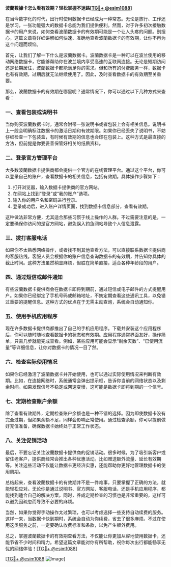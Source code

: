 **波蘭數據卡怎么看有效期？轻松掌握不迷路[[TG💪+ @esim1088](https://t.me/s/esim1088)]**

在当今数字化的时代，出行时使用数据卡已经成为一种常态。无论是旅行、工作还是学习，一张功能强大的数据卡总能为我们提供便利。然而，对于许多初次接触数据卡的用户来说，如何查看波蘭数据卡的有效期可能是一个让人头疼的问题。别担心，这篇文章将详细讲解如何快速、准确地查看波蘭数据卡的有效期，让你不再为这个问题而烦恼。

首先，让我们了解一下什么是波蘭数据卡。波蘭数据卡是一种可以在波兰使用的移动网络数据卡，它能够帮助你在波兰境内享受高速的互联网连接。无论是短期访问还是长期居住，波蘭数据卡都能满足你的需求。但和所有的付费服务一样，数据卡也有有效期，过期后就无法继续使用了。因此，及时查看数据卡的有效期至关重要。

那么，波蘭数据卡的有效期在哪里呢？通常情况下，你可以通过以下几种方式来查看：

### **一、查看包装或说明书**
当你购买波蘭数据卡时，通常会附带一张说明书或者包装上会有相关信息。说明书上一般会明确标注数据卡的激活日期和有效期限。如果你已经丢失了说明书，不妨仔细检查一下包装盒，有时候有效期的信息也会印在包装上。这种方式是最直接的方法，但前提是你要妥善保管好相关的纸质资料。

### **二、登录官方管理平台**
大多数波蘭数据卡提供商都会提供一个官方的在线管理平台。通过这个平台，你可以登录自己的账户，查看数据卡的相关信息，包括有效期。具体操作步骤如下：
1. 打开浏览器，输入数据卡提供商的官方网站。
2. 在网站上找到“登录”或“我的账户”选项。
3. 输入你的用户名和密码进行登录。
4. 登录成功后，进入账户详情页面，找到数据卡信息部分，查看有效期。

这种做法非常方便，尤其适合那些习惯于线上操作的人群。不过需要注意的是，一定要确保你访问的是官方网站，避免误入钓鱼网站导致个人信息泄露。

### **三、拨打客服电话**
如果你不太熟悉网络操作，或者找不到其他查看方法，可以直接联系数据卡提供商的客服热线。客服人员会根据你的账户信息查询数据卡的有效期，并告知你具体的截止时间。这种方法虽然稍显麻烦，但胜在简单直接，适合各种年龄段的用户。

### **四、通过短信或邮件通知**
有些波蘭数据卡提供商会在数据卡即将到期前，通过短信或电子邮件的方式提醒用户。如果你已经绑定了手机号码或邮箱地址，不妨定期查看这些通讯工具，以免错过重要的提醒信息。这种方式的优点在于无需主动查询，系统会自动通知你。

### **五、使用手机应用程序**
现在许多数据卡提供商都推出了自己的手机应用程序。下载并安装这个应用程序后，你可以随时随地查看数据卡的状态和有效期。应用程序通常界面友好，操作简单，只需几步就能完成查看。例如，某些应用可能会显示“剩余天数”、“已使用流量”等详细信息，让你对数据卡的情况一目了然。

### **六、检查实际使用情况**
如果你已经激活了波蘭数据卡并开始使用，也可以通过实际使用情况来判断有效期。比如，在连接网络时，系统通常会弹出提示框，告诉你当前的网络状态以及剩余时间。如果发现信号不稳定或网速变慢，这可能是数据卡即将到期的一个信号。

### **七、定期检查账户余额**
除了查看有效期外，定期检查账户余额也是一种不错的选择。因为即使数据卡没有完全过期，但如果余额不足，同样会影响正常使用。通过检查余额，你可以提前做好充值准备，确保数据卡始终处于正常工作状态。

### **八、关注促销活动**
最后，不要忘记关注波蘭数据卡提供商的促销活动。很多时候，为了吸引新客户或留住老客户，提供商经常会推出各种优惠活动。比如赠送额外流量、延长有效期等。关注这些活动不仅能让数据卡更经济实惠，还能帮助你更好地管理数据卡的使用周期。

总结起来，查看波蘭数据卡的有效期并不是一件难事，只要掌握了正确的方法，就能轻松应对。无论你是通过说明书、官方网站、客服电话，还是手机应用程序，都能找到适合自己的解决方案。同时，养成定期检查的习惯也是非常重要的，这样可以避免因疏忽而导致不必要的麻烦。

当然，如果你觉得手动操作太过繁琐，也可以考虑选择一些支持自动续费的服务。这样一来，当数据卡快到期时，系统会自动为你续费，省去了很多麻烦。不过在使用这类服务之前，一定要确认收费标准和条款，以免产生额外费用。

总之，掌握波蘭数据卡的有效期查看方法，不仅能让你更加从容地使用数据卡，还能节省不少时间和精力。希望这篇文章能对你有所帮助，祝你每次出行都能畅享无忧的网络体验！[[TG💪+ @esim1088](https://t.me/s/esim1088)]

[[TG💪+ @esim1088](https://t.me/s/esim1088) ![Image](https://i.postimg.cc/4NQfJmqS/Snipaste-2025-05-13-00-14-12.png)]